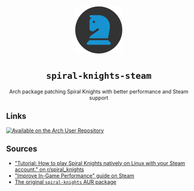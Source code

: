 <div align="center">

![](.media/icon-128x128_round.png)

# `spiral-knights-steam`

Arch package patching Spiral Knights with better performance and Steam support

</div>

## Links

[![Available on the Arch User Repository](https://img.shields.io/aur/version/spiral-knights-steam)](https://aur.archlinux.org/packages/spiral-knights-steam)

## Sources

- ["Tutorial: How to play Spiral Knights natively on Linux with your Steam account." on r/spiral_knights](https://www.reddit.com/r/spiral_knights/comments/bxby51/tutorial_how_to_play_spiral_knights_natively_on/)
- ["Improve In-Game Performance" guide on Steam](https://steamcommunity.com/sharedfiles/filedetails/?id=1847575647)
- [The original `spiral-knights` AUR package](https://aur.archlinux.org/packages/spiral-knights/)
